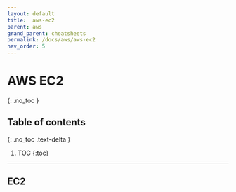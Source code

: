 ```yaml
---
layout: default
title:  aws-ec2
parent: aws
grand_parent: cheatsheets
permalink: /docs/aws/aws-ec2
nav_order: 5
---
```

# AWS EC2
{: .no_toc }

## Table of contents
{: .no_toc .text-delta }

1. TOC
{:toc}

---

## EC2

